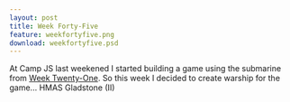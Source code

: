 ```yaml
---
layout: post
title: Week Forty-Five
feature: weekfortyfive.png
download: weekfortyfive.psd
---
```

At Camp JS last weekened I started building a game using the submarine from [Week Twenty-One](/weektwentyone/). So this week I decided to create warship for the game... HMAS Gladstone (II)